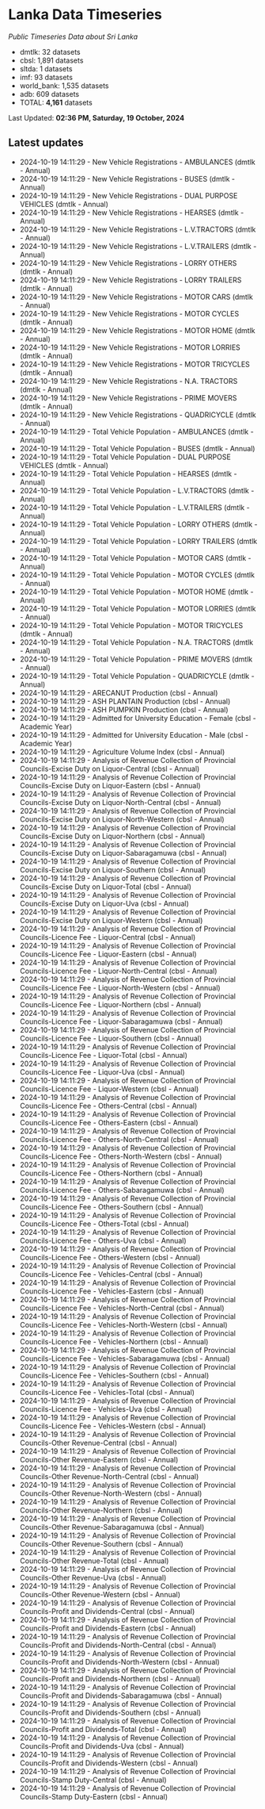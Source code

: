 # Lanka Data Timeseries
*Public Timeseries Data about Sri Lanka*

* dmtlk: 32 datasets
* cbsl: 1,891 datasets
* sltda: 1 datasets
* imf: 93 datasets
* world_bank: 1,535 datasets
* adb: 609 datasets
* TOTAL: **4,161** datasets

Last Updated: **02:36 PM, Saturday, 19 October, 2024**

## Latest updates

* 2024-10-19 14:11:29 - New Vehicle Registrations - AMBULANCES (dmtlk - Annual)
* 2024-10-19 14:11:29 - New Vehicle Registrations - BUSES (dmtlk - Annual)
* 2024-10-19 14:11:29 - New Vehicle Registrations - DUAL PURPOSE VEHICLES (dmtlk - Annual)
* 2024-10-19 14:11:29 - New Vehicle Registrations - HEARSES (dmtlk - Annual)
* 2024-10-19 14:11:29 - New Vehicle Registrations - L.V.TRACTORS (dmtlk - Annual)
* 2024-10-19 14:11:29 - New Vehicle Registrations - L.V.TRAILERS (dmtlk - Annual)
* 2024-10-19 14:11:29 - New Vehicle Registrations - LORRY OTHERS (dmtlk - Annual)
* 2024-10-19 14:11:29 - New Vehicle Registrations - LORRY TRAILERS (dmtlk - Annual)
* 2024-10-19 14:11:29 - New Vehicle Registrations - MOTOR CARS (dmtlk - Annual)
* 2024-10-19 14:11:29 - New Vehicle Registrations - MOTOR CYCLES (dmtlk - Annual)
* 2024-10-19 14:11:29 - New Vehicle Registrations - MOTOR HOME (dmtlk - Annual)
* 2024-10-19 14:11:29 - New Vehicle Registrations - MOTOR LORRIES (dmtlk - Annual)
* 2024-10-19 14:11:29 - New Vehicle Registrations - MOTOR TRICYCLES (dmtlk - Annual)
* 2024-10-19 14:11:29 - New Vehicle Registrations - N.A. TRACTORS (dmtlk - Annual)
* 2024-10-19 14:11:29 - New Vehicle Registrations - PRIME MOVERS (dmtlk - Annual)
* 2024-10-19 14:11:29 - New Vehicle Registrations - QUADRICYCLE (dmtlk - Annual)
* 2024-10-19 14:11:29 - Total Vehicle Population - AMBULANCES (dmtlk - Annual)
* 2024-10-19 14:11:29 - Total Vehicle Population - BUSES (dmtlk - Annual)
* 2024-10-19 14:11:29 - Total Vehicle Population - DUAL PURPOSE VEHICLES (dmtlk - Annual)
* 2024-10-19 14:11:29 - Total Vehicle Population - HEARSES (dmtlk - Annual)
* 2024-10-19 14:11:29 - Total Vehicle Population - L.V.TRACTORS (dmtlk - Annual)
* 2024-10-19 14:11:29 - Total Vehicle Population - L.V.TRAILERS (dmtlk - Annual)
* 2024-10-19 14:11:29 - Total Vehicle Population - LORRY OTHERS (dmtlk - Annual)
* 2024-10-19 14:11:29 - Total Vehicle Population - LORRY TRAILERS (dmtlk - Annual)
* 2024-10-19 14:11:29 - Total Vehicle Population - MOTOR CARS (dmtlk - Annual)
* 2024-10-19 14:11:29 - Total Vehicle Population - MOTOR CYCLES (dmtlk - Annual)
* 2024-10-19 14:11:29 - Total Vehicle Population - MOTOR HOME (dmtlk - Annual)
* 2024-10-19 14:11:29 - Total Vehicle Population - MOTOR LORRIES (dmtlk - Annual)
* 2024-10-19 14:11:29 - Total Vehicle Population - MOTOR TRICYCLES (dmtlk - Annual)
* 2024-10-19 14:11:29 - Total Vehicle Population - N.A. TRACTORS (dmtlk - Annual)
* 2024-10-19 14:11:29 - Total Vehicle Population - PRIME MOVERS (dmtlk - Annual)
* 2024-10-19 14:11:29 - Total Vehicle Population - QUADRICYCLE (dmtlk - Annual)
* 2024-10-19 14:11:29 - ARECANUT Production (cbsl - Annual)
* 2024-10-19 14:11:29 - ASH PLANTAIN Production (cbsl - Annual)
* 2024-10-19 14:11:29 - ASH PUMPKIN Production (cbsl - Annual)
* 2024-10-19 14:11:29 - Admitted for University Education - Female (cbsl - Academic Year)
* 2024-10-19 14:11:29 - Admitted for University Education - Male (cbsl - Academic Year)
* 2024-10-19 14:11:29 - Agriculture Volume Index (cbsl - Annual)
* 2024-10-19 14:11:29 - Analysis of Revenue Collection of Provincial Councils-Excise Duty on Liquor-Central (cbsl - Annual)
* 2024-10-19 14:11:29 - Analysis of Revenue Collection of Provincial Councils-Excise Duty on Liquor-Eastern (cbsl - Annual)
* 2024-10-19 14:11:29 - Analysis of Revenue Collection of Provincial Councils-Excise Duty on Liquor-North-Central (cbsl - Annual)
* 2024-10-19 14:11:29 - Analysis of Revenue Collection of Provincial Councils-Excise Duty on Liquor-North-Western (cbsl - Annual)
* 2024-10-19 14:11:29 - Analysis of Revenue Collection of Provincial Councils-Excise Duty on Liquor-Northern (cbsl - Annual)
* 2024-10-19 14:11:29 - Analysis of Revenue Collection of Provincial Councils-Excise Duty on Liquor-Sabaragamuwa (cbsl - Annual)
* 2024-10-19 14:11:29 - Analysis of Revenue Collection of Provincial Councils-Excise Duty on Liquor-Southern (cbsl - Annual)
* 2024-10-19 14:11:29 - Analysis of Revenue Collection of Provincial Councils-Excise Duty on Liquor-Total (cbsl - Annual)
* 2024-10-19 14:11:29 - Analysis of Revenue Collection of Provincial Councils-Excise Duty on Liquor-Uva (cbsl - Annual)
* 2024-10-19 14:11:29 - Analysis of Revenue Collection of Provincial Councils-Excise Duty on Liquor-Western (cbsl - Annual)
* 2024-10-19 14:11:29 - Analysis of Revenue Collection of Provincial Councils-Licence Fee - Liquor-Central (cbsl - Annual)
* 2024-10-19 14:11:29 - Analysis of Revenue Collection of Provincial Councils-Licence Fee - Liquor-Eastern (cbsl - Annual)
* 2024-10-19 14:11:29 - Analysis of Revenue Collection of Provincial Councils-Licence Fee - Liquor-North-Central (cbsl - Annual)
* 2024-10-19 14:11:29 - Analysis of Revenue Collection of Provincial Councils-Licence Fee - Liquor-North-Western (cbsl - Annual)
* 2024-10-19 14:11:29 - Analysis of Revenue Collection of Provincial Councils-Licence Fee - Liquor-Northern (cbsl - Annual)
* 2024-10-19 14:11:29 - Analysis of Revenue Collection of Provincial Councils-Licence Fee - Liquor-Sabaragamuwa (cbsl - Annual)
* 2024-10-19 14:11:29 - Analysis of Revenue Collection of Provincial Councils-Licence Fee - Liquor-Southern (cbsl - Annual)
* 2024-10-19 14:11:29 - Analysis of Revenue Collection of Provincial Councils-Licence Fee - Liquor-Total (cbsl - Annual)
* 2024-10-19 14:11:29 - Analysis of Revenue Collection of Provincial Councils-Licence Fee - Liquor-Uva (cbsl - Annual)
* 2024-10-19 14:11:29 - Analysis of Revenue Collection of Provincial Councils-Licence Fee - Liquor-Western (cbsl - Annual)
* 2024-10-19 14:11:29 - Analysis of Revenue Collection of Provincial Councils-Licence Fee - Others-Central (cbsl - Annual)
* 2024-10-19 14:11:29 - Analysis of Revenue Collection of Provincial Councils-Licence Fee - Others-Eastern (cbsl - Annual)
* 2024-10-19 14:11:29 - Analysis of Revenue Collection of Provincial Councils-Licence Fee - Others-North-Central (cbsl - Annual)
* 2024-10-19 14:11:29 - Analysis of Revenue Collection of Provincial Councils-Licence Fee - Others-North-Western (cbsl - Annual)
* 2024-10-19 14:11:29 - Analysis of Revenue Collection of Provincial Councils-Licence Fee - Others-Northern (cbsl - Annual)
* 2024-10-19 14:11:29 - Analysis of Revenue Collection of Provincial Councils-Licence Fee - Others-Sabaragamuwa (cbsl - Annual)
* 2024-10-19 14:11:29 - Analysis of Revenue Collection of Provincial Councils-Licence Fee - Others-Southern (cbsl - Annual)
* 2024-10-19 14:11:29 - Analysis of Revenue Collection of Provincial Councils-Licence Fee - Others-Total (cbsl - Annual)
* 2024-10-19 14:11:29 - Analysis of Revenue Collection of Provincial Councils-Licence Fee - Others-Uva (cbsl - Annual)
* 2024-10-19 14:11:29 - Analysis of Revenue Collection of Provincial Councils-Licence Fee - Others-Western (cbsl - Annual)
* 2024-10-19 14:11:29 - Analysis of Revenue Collection of Provincial Councils-Licence Fee - Vehicles-Central (cbsl - Annual)
* 2024-10-19 14:11:29 - Analysis of Revenue Collection of Provincial Councils-Licence Fee - Vehicles-Eastern (cbsl - Annual)
* 2024-10-19 14:11:29 - Analysis of Revenue Collection of Provincial Councils-Licence Fee - Vehicles-North-Central (cbsl - Annual)
* 2024-10-19 14:11:29 - Analysis of Revenue Collection of Provincial Councils-Licence Fee - Vehicles-North-Western (cbsl - Annual)
* 2024-10-19 14:11:29 - Analysis of Revenue Collection of Provincial Councils-Licence Fee - Vehicles-Northern (cbsl - Annual)
* 2024-10-19 14:11:29 - Analysis of Revenue Collection of Provincial Councils-Licence Fee - Vehicles-Sabaragamuwa (cbsl - Annual)
* 2024-10-19 14:11:29 - Analysis of Revenue Collection of Provincial Councils-Licence Fee - Vehicles-Southern (cbsl - Annual)
* 2024-10-19 14:11:29 - Analysis of Revenue Collection of Provincial Councils-Licence Fee - Vehicles-Total (cbsl - Annual)
* 2024-10-19 14:11:29 - Analysis of Revenue Collection of Provincial Councils-Licence Fee - Vehicles-Uva (cbsl - Annual)
* 2024-10-19 14:11:29 - Analysis of Revenue Collection of Provincial Councils-Licence Fee - Vehicles-Western (cbsl - Annual)
* 2024-10-19 14:11:29 - Analysis of Revenue Collection of Provincial Councils-Other Revenue-Central (cbsl - Annual)
* 2024-10-19 14:11:29 - Analysis of Revenue Collection of Provincial Councils-Other Revenue-Eastern (cbsl - Annual)
* 2024-10-19 14:11:29 - Analysis of Revenue Collection of Provincial Councils-Other Revenue-North-Central (cbsl - Annual)
* 2024-10-19 14:11:29 - Analysis of Revenue Collection of Provincial Councils-Other Revenue-North-Western (cbsl - Annual)
* 2024-10-19 14:11:29 - Analysis of Revenue Collection of Provincial Councils-Other Revenue-Northern (cbsl - Annual)
* 2024-10-19 14:11:29 - Analysis of Revenue Collection of Provincial Councils-Other Revenue-Sabaragamuwa (cbsl - Annual)
* 2024-10-19 14:11:29 - Analysis of Revenue Collection of Provincial Councils-Other Revenue-Southern (cbsl - Annual)
* 2024-10-19 14:11:29 - Analysis of Revenue Collection of Provincial Councils-Other Revenue-Total (cbsl - Annual)
* 2024-10-19 14:11:29 - Analysis of Revenue Collection of Provincial Councils-Other Revenue-Uva (cbsl - Annual)
* 2024-10-19 14:11:29 - Analysis of Revenue Collection of Provincial Councils-Other Revenue-Western (cbsl - Annual)
* 2024-10-19 14:11:29 - Analysis of Revenue Collection of Provincial Councils-Profit and Dividends-Central (cbsl - Annual)
* 2024-10-19 14:11:29 - Analysis of Revenue Collection of Provincial Councils-Profit and Dividends-Eastern (cbsl - Annual)
* 2024-10-19 14:11:29 - Analysis of Revenue Collection of Provincial Councils-Profit and Dividends-North-Central (cbsl - Annual)
* 2024-10-19 14:11:29 - Analysis of Revenue Collection of Provincial Councils-Profit and Dividends-North-Western (cbsl - Annual)
* 2024-10-19 14:11:29 - Analysis of Revenue Collection of Provincial Councils-Profit and Dividends-Northern (cbsl - Annual)
* 2024-10-19 14:11:29 - Analysis of Revenue Collection of Provincial Councils-Profit and Dividends-Sabaragamuwa (cbsl - Annual)
* 2024-10-19 14:11:29 - Analysis of Revenue Collection of Provincial Councils-Profit and Dividends-Southern (cbsl - Annual)
* 2024-10-19 14:11:29 - Analysis of Revenue Collection of Provincial Councils-Profit and Dividends-Total (cbsl - Annual)
* 2024-10-19 14:11:29 - Analysis of Revenue Collection of Provincial Councils-Profit and Dividends-Uva (cbsl - Annual)
* 2024-10-19 14:11:29 - Analysis of Revenue Collection of Provincial Councils-Profit and Dividends-Western (cbsl - Annual)
* 2024-10-19 14:11:29 - Analysis of Revenue Collection of Provincial Councils-Stamp Duty-Central (cbsl - Annual)
* 2024-10-19 14:11:29 - Analysis of Revenue Collection of Provincial Councils-Stamp Duty-Eastern (cbsl - Annual)